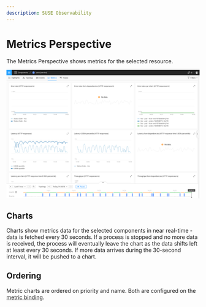 ```yaml
---
description: SUSE Observability
---
```


# Metrics Perspective

The Metrics Perspective shows metrics for the selected resource. 

![Metrics perspective](../../.gitbook/assets/k8s/k8s-metrics-perspective.png)

## Charts

Charts show metrics data for the selected components in near real-time - data is fetched every 30 seconds. If a process is stopped and no more data is received, the process will eventually leave the chart as the data shifts left at least every 30 seconds. If more data arrives during the 30-second interval, it will be pushed to a chart. 

## Ordering

Metric charts are ordered on priority and name. Both are configured on the [metric binding](/use/metrics/k8s-add-charts.md).

